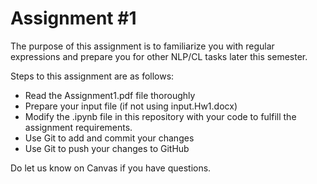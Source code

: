 # Assignment #1
The purpose of this assignment is to familiarize you with regular expressions and prepare you for other NLP/CL tasks later this semester.

Steps to this assignment are as follows:
  * Read the Assignment1.pdf file thoroughly
  * Prepare your input file (if not using input.Hw1.docx)
  * Modify the .ipynb file in this repository with your code to fulfill the assignment requirements. 
  * Use Git to add and commit your changes
  * Use Git to push your changes to GitHub
  
Do let us know on Canvas if you have questions.
